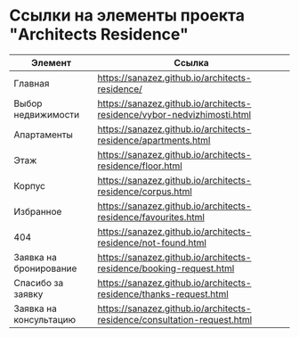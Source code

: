 # Ссылки на элементы проекта "Architects Residence"

| **Элемент**            | Ссылка                                                                   |
|------------------------|--------------------------------------------------------------------------|
| Главная                | https://sanazez.github.io/architects-residence/                          |
| Выбор недвижимости     | https://sanazez.github.io/architects-residence/vybor-nedvizhimosti.html  |
| Апартаменты            | https://sanazez.github.io/architects-residence/apartments.html           |
| Этаж                   | https://sanazez.github.io/architects-residence/floor.html                |
| Корпус                 | https://sanazez.github.io/architects-residence/corpus.html               |
| Избранное              | https://sanazez.github.io/architects-residence/favourites.html           |
| 404                    | https://sanazez.github.io/architects-residence/not-found.html            |
| Заявка на бронирование | https://sanazez.github.io/architects-residence/booking-request.html      |
| Спасибо за заявку      | https://sanazez.github.io/architects-residence/thanks-request.html       |
| Заявка на консультацию | https://sanazez.github.io/architects-residence/consultation-request.html |
